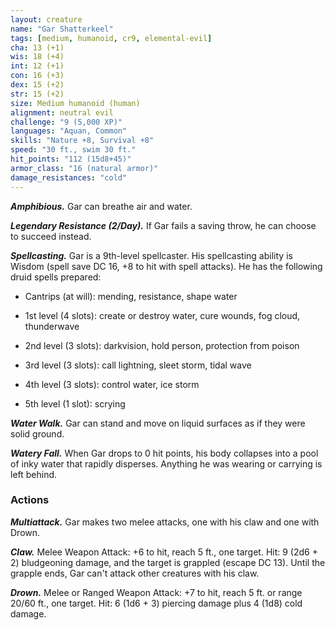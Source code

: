 ```yaml
---
layout: creature
name: "Gar Shatterkeel"
tags: [medium, humanoid, cr9, elemental-evil]
cha: 13 (+1)
wis: 18 (+4)
int: 12 (+1)
con: 16 (+3)
dex: 15 (+2)
str: 15 (+2)
size: Medium humanoid (human)
alignment: neutral evil
challenge: "9 (5,000 XP)"
languages: "Aquan, Common"
skills: "Nature +8, Survival +8"
speed: "30 ft., swim 30 ft."
hit_points: "112 (15d8+45)"
armor_class: "16 (natural armor)"
damage_resistances: "cold"
---
```


***Amphibious.*** Gar can breathe air and water.

***Legendary Resistance (2/Day).*** If Gar fails a saving throw, he can choose to succeed instead.

***Spellcasting.*** Gar is a 9th-level spellcaster. His spellcasting ability is Wisdom (spell save DC 16, +8 to hit with spell attacks). He has the following druid spells prepared:

* Cantrips (at will): mending, resistance, shape water

* 1st level (4 slots): create or destroy water, cure wounds, fog cloud, thunderwave

* 2nd level (3 slots): darkvision, hold person, protection from poison

* 3rd level (3 slots): call lightning, sleet storm, tidal wave

* 4th level (3 slots): control water, ice storm

* 5th level (1 slot): scrying

***Water Walk.*** Gar can stand and move on liquid surfaces as if they were solid ground.

***Watery Fall.*** When Gar drops to 0 hit points, his body collapses into a pool of inky water that rapidly disperses. Anything he was wearing or carrying is left behind.

### Actions

***Multiattack.*** Gar makes two melee attacks, one with his claw and one with Drown.

***Claw.*** Melee Weapon Attack: +6 to hit, reach 5 ft., one target. Hit: 9 (2d6 + 2) bludgeoning damage, and the target is grappled (escape DC 13). Until the grapple ends, Gar can't attack other creatures with his claw.

***Drown.*** Melee or Ranged Weapon Attack: +7 to hit, reach 5 ft. or range 20/60 ft., one target. Hit: 6 (1d6 + 3) piercing damage plus 4 (1d8) cold damage.